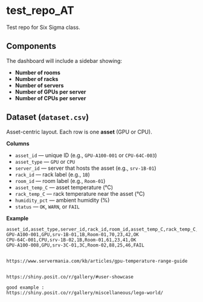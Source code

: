 # test_repo_AT
Test repo for Six Sigma class.

## Components
The dashboard will include a sidebar showing:

- **Number of rooms**
- **Number of racks**
- **Number of servers**
- **Number of GPUs per server**
- **Number of CPUs per server**

## Dataset (`dataset.csv`)
Asset-centric layout. Each row is one **asset** (GPU or CPU).

**Columns**
- `asset_id` — unique ID (e.g., `GPU-A100-001` or `CPU-64C-003`)
- `asset_type` — `GPU` or `CPU`
- `server_id` — server that hosts the asset (e.g., `srv-1B-01`)
- `rack_id` — rack label (e.g., `1B`)
- `room_id` — room label (e.g., `Room-01`)
- `asset_temp_C` — asset temperature (°C)
- `rack_temp_C` — rack temperature near the asset (°C)
- `humidity_pct` — ambient humidity (%)
- `status` — `OK`, `WARN`, or `FAIL`

**Example**
```csv
asset_id,asset_type,server_id,rack_id,room_id,asset_temp_C,rack_temp_C,humidity_pct,status
GPU-A100-001,GPU,srv-1B-01,1B,Room-01,70,23,42,OK
CPU-64C-001,CPU,srv-1B-02,1B,Room-01,61,23,41,OK
GPU-A100-008,GPU,srv-3C-01,3C,Room-02,88,25,46,FAIL


https://www.servermania.com/kb/articles/gpu-temperature-range-guide


https://shiny.posit.co/r/gallery/#user-showcase

good example :
https://shiny.posit.co/r/gallery/miscellaneous/lego-world/

